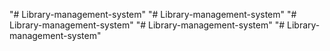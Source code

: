 "# Library-management-system" 
"# Library-management-system" 
"# Library-management-system" 
"# Library-management-system" 
"# Library-management-system" 
